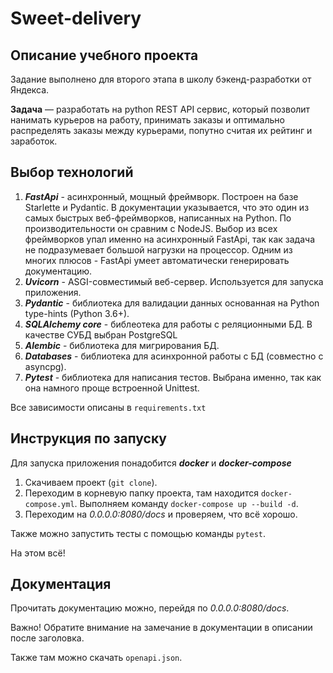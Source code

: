 # Sweet-delivery

## Описание учебного проекта
Задание выполнено для второго этапа в школу бэкенд-разработки от Яндекса.

**Задача** — разработать на python REST API сервис, который позволит нанимать курьеров на работу,
принимать заказы и оптимально распределять заказы между курьерами, попутно считая их рейтинг и заработок.

## Выбор технологий
1. **_FastApi_** - асинхронный, мощный фреймворк. Построен на базе Starlette и Pydantic.
   В документации указывается, что это один из самых быстрых веб-фреймворков, написанных на Python.
   По производительности он сравним с NodeJS.
   Выбор из всех фреймворков упал именно на асинхронный FastApi,
   так как задача не подразумевает большой нагрузки на процессор.
   Одним из многих плюсов - FastApi умеет автоматически генерировать документацию.
2. **_Uvicorn_** - ASGI-совместимый веб-сервер. Используется для запуска приложения.
3. **_Pydantic_** - библиотека для валидации данных основанная на Python type-hints (Python 3.6+).
4. **_SQLAlchemy core_** - библеотека для работы с реляционными БД. В качестве СУБД выбран PostgreSQL
5. **_Alembic_** - библиотека для мигрирования БД.
6. **_Databases_** - библиотека для асинхронной работы с БД (совместно с asyncpg).
7. **_Pytest_** - библиотека для написания тестов. Выбрана именно, так как она намного проще встроенной Unittest.

Все зависимости описаны в `requirements.txt`

## Инструкция по запуску
Для запуска приложения понадобится **_docker_** и **_docker-compose_**
1. Скачиваем проект (`git clone`).
2. Переходим в корневую папку проекта, там находится `docker-compose.yml`.
Выполняем команду `docker-compose up --build -d`.
3. Переходим на _0.0.0.0:8080/docs_ и проверяем, что всё хорошо.

Также можно запустить тесты с помощью команды `pytest`.

На этом всё!

## Документация
Прочитать документацию можно, перейдя по _0.0.0.0:8080/docs_.

Важно! Обратите внимание на замечание в документации в описании после заголовка.

Также там можно скачать `openapi.json`.